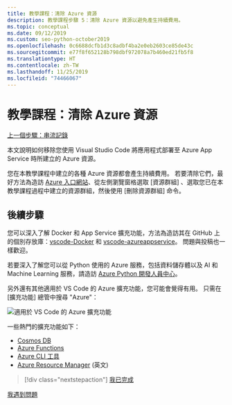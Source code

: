 ```yaml
---
title: 教學課程：清除 Azure 資源
description: 教學課程步驟 5：清除 Azure 資源以避免產生持續費用。
ms.topic: conceptual
ms.date: 09/12/2019
ms.custom: seo-python-october2019
ms.openlocfilehash: 0c6688dcfb1d3c8adbf4ba2e0eb2603ce85de43c
ms.sourcegitcommit: e77f8f652128b798dbf972078a7b460ed21fb5f8
ms.translationtype: HT
ms.contentlocale: zh-TW
ms.lasthandoff: 11/25/2019
ms.locfileid: "74466067"
---
```

# <a name="tutorial-clean-up-azure-resources"></a>教學課程：清除 Azure 資源

[上一個步驟：串流記錄](tutorial-deploy-containers-04.md)

本文說明如何移除您使用 Visual Studio Code 將應用程式部署至 Azure App Service 時所建立的 Azure 資源。

您在本教學課程中建立的各種 Azure 資源都會產生持續費用。 若要清除它們，最好方法為造訪 [Azure 入口網站](https://portal.azure.com)、從左側瀏覽窗格選取 [資源群組]  、選取您已在本教學課程過程中建立的資源群組，然後使用 [刪除資源群組]  命令。

## <a name="next-steps"></a>後續步驟

您可以深入了解 Docker 和 App Service 擴充功能，方法為造訪其在 GitHub 上的個別存放庫：[vscode-Docker](https://github.com/Microsoft/vscode-docker) 和 [vscode-azureappservice](https://github.com/Microsoft/vscode-azureappservice)。 問題與投稿也一樣歡迎。

若要深入了解您可以從 Python 使用的 Azure 服務，包括資料儲存體以及 AI 和 Machine Learning 服務，請造訪 [Azure Python 開發人員中心](https://docs.microsoft.com/python/azure/?view=azure-python)。

另外還有其他適用於 VS Code 的 Azure 擴充功能，您可能會覺得有用。 只需在 [擴充功能] 總管中搜尋 "Azure"：

![適用於 VS Code 的 Azure 擴充功能](media/deploy-containers/azure-extensions-for-visual-studio-code.png)

一些熱門的擴充功能如下：

- [Cosmos DB](https://marketplace.visualstudio.com/items?itemName=ms-azuretools.vscode-cosmosdb)
- [Azure Functions](https://marketplace.visualstudio.com/items?itemName=ms-azuretools.vscode-azurefunctions)
- [Azure CLI 工具](https://marketplace.visualstudio.com/items?itemName=ms-vscode.azurecli)
- [Azure Resource Manager](https://marketplace.visualstudio.com/items?itemName=msazurermtools.azurerm-vscode-tools) \(英文\)

> [!div class="nextstepaction"]
> [我已完成](https://docs.microsoft.com/python/azure/?view=azure-python)

[我遇到問題](https://www.research.net/r/PWZWZ52?tutorial=vscode-appservice-containers&step=07-clean-up-resources)
